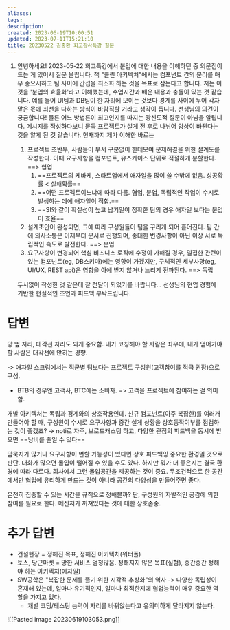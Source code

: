```yaml
---
aliases: 
tags: 
description:
created: 2023-06-19T10:00:51
updated: 2023-07-11T15:21:10
title: 20230522 김충환 회고강사특강 질문
---
```

1. 안녕하세요! 2023-05-22 회고특강에서 분업에 대한 내용을 이해하던 중 의문점이 드는 게 있어서 질문 올립니다. 책 "클린 아키텍처"에서는 컴포넌트 간의 분리를 매우 중요시하고 팀 사이에 간섭을 최소화 하는 것을 목표로 삼는다고 합니다. 저는 이것을 '분업의 효율화'라고 이해했는데, 수업시간과 배운 내용과 충돌이 있는 것 같습니다. 예를 들어 UI팀과 DB팀이 한 자리에 모이는 것보다 경계를 사이에 두어 각자 맡은 몫에 최선을 다하는 방식이 바람직할 거라고 생각이 듭니다. 선생님의 의견이 궁금합니다! 물론 어느 방법론이 최고인지를 따지는 광신도적 질문이 아님을 알립니다. 메시지를 작성하다보니 문득 프로젝트가 설계 전 후로 나뉘어 양상이 바뀐다는 것을 알게 된 것 같습니다. 현재까지 제가 이해한 바로는
    
    1. 프로젝트 초반부, 사람들이 부서 구분없이 한데모여 문제해결을 위한 설계도를 작성한다. 이때 요구사항을 컴포넌트, 유스케이스 단위로 적절하게 분할한다. ==> 협업
	    1. ==프로젝트의 케바케, 스타트업에서 애자일을 많이 쓸 수밖에 없음. 성공확률 < 실패확률==
	    2. ==어떤 프로젝트이느냐에 따라 다름. 협업, 분업, 독립적인 작업이 수시로 발생하는 데에 애자일이 적합.==
	    3. ==SI와 같이 확실성이 높고 납기일이 정확한 팀의 경우 애자일 보다는 분업이 효율==
    2. 설계초안이 완성되면, 그에 따라 구성원들이 팀을 꾸리게 되어 흩어진다. 팀 간에 의사소통은 이제부터 문서로 진행되며, 중대한 변경사항이 아닌 이상 서로 독립적인 속도로 발전한다. ==> 분업
    3. 요구사항이 변경되어 핵심 비즈니스 로직에 수정이 가해질 경우, 밀접한 관련이 있는 컴포넌트(eg, DB스키마)에는 영향이 가겠지만, 구체적인 세부사항(eg, UI/UX, REST api)은 영향을 아예 받지 않거나 느리게 전파된다. ==> 독립
    
    두서없이 작성한 것 같은데 잘 전달이 되었기를 바랍니다... 선생님의 현업 경험에 기반한 현실적인 조언과 피드백 부탁드립니다.
    
# 답변

양 옆 자리, 대각선 자리도 되게 중요함. 내가 코칭해야 할 사람은 좌우에, 내가 얻어가야 할 사람은 대각선에 앉히는 경향.

-> 애자일 스크럼에서는 직군별 팀보다는 프로젝트 구성원(고객참여를 적극 권장)으로 구성. 
- BTB의 경우엔 고객사, BTC에는 소비자. => 고객을 프로젝트에 참여하는 걸 의미함.

개발 아키텍처는 독립과 경계와의 상호작용인데. 신규 컴포넌트(아주 복잡한)를 여러개 만들어야 할 때, 구성원이 수시로 요구사항과 중간 설계 상황을 상호동작여부를 점검하는 것이 좋겠죠? → noti로 자주, 브로드캐스팅 하고, 다양한 관점의 피드백을 동시에 받으면 ==낭비를 줄일 수 있다==

암묵지가 많거나 요구사항이 변할 가능성이 있다면 상호 피드백잉 중요한 환경일 것으로 판단. 대화가 많으면 몰입이 떨어질 수 있을 수도 있다. 하지만 뭐가 더 좋은지는 결국 환경에 따라 다르다. 회사에서 그런 몰입공간을 제공하는 것이 중요. 무조건적으로 한 공간에서만 협업에 유리하게 만드는 것이 아니라 공간의 다양성을 만들어주면 좋다.

온전히 집중할 수 있는 시간을 규칙으로 정해볼까? 단, 구성원의 자발적인 공감에 의한 참여를 필요로 한다. 메신저가 꺼져있다는 것에 대한 상호존중.

# 추가 답변

- 건설현장 = 정해진 목표, 정해진 아키텍처(워터폴)
- 토스, 당근마켓 = 망한 서비스 엄청많음. 정해지지 않은 목표(실험), 중간중간 정해야 하는 아키텍처(애자일)
- SW공학은 "복잡한 문제를 풀기 위한 시각적 추상화"의 역사 -> 다양한 독립성이 혼재해 있는데, 얼마나 유기적인지, 얼마나 최적한지에 협업능력이 매우 중요한 역할을 가지고 있다.
	- 개별 코딩/테스팅 능력이 자리를 바꿔앉는다고 유의미하게 달라지지 않는다.

![[Pasted image 20230619103053.png]]